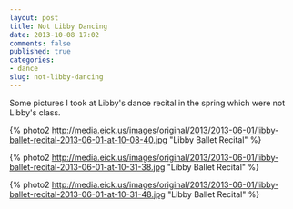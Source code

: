 ```yaml
---
layout: post
title: Not Libby Dancing
date: 2013-10-08 17:02
comments: false
published: true
categories:
- dance
slug: not-libby-dancing
---
```

Some pictures I took at Libby's dance recital in the spring which were not Libby's class.

{% photo2 http://media.eick.us/images/original/2013/2013-06-01/libby-ballet-recital-2013-06-01-at-10-08-40.jpg "Libby Ballet Recital" %}

{% photo2 http://media.eick.us/images/original/2013/2013-06-01/libby-ballet-recital-2013-06-01-at-10-31-38.jpg "Libby Ballet Recital" %}

{% photo2 http://media.eick.us/images/original/2013/2013-06-01/libby-ballet-recital-2013-06-01-at-10-31-48.jpg "Libby Ballet Recital" %}
